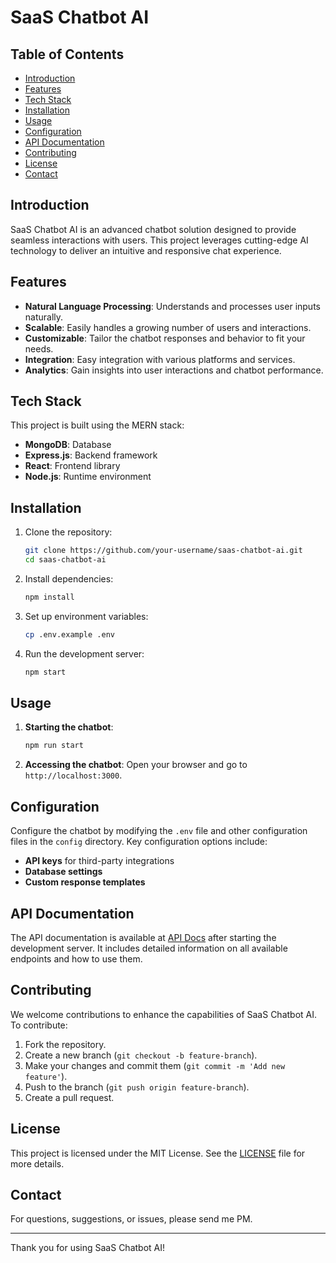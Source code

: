 # SaaS Chatbot AI

## Table of Contents

- [Introduction](#introduction)
- [Features](#features)
- [Tech Stack](#tech-stack)
- [Installation](#installation)
- [Usage](#usage)
- [Configuration](#configuration)
- [API Documentation](#api-documentation)
- [Contributing](#contributing)
- [License](#license)
- [Contact](#contact)

## Introduction

SaaS Chatbot AI is an advanced chatbot solution designed to provide seamless interactions with users. This project leverages cutting-edge AI technology to deliver an intuitive and responsive chat experience.

## Features

- **Natural Language Processing**: Understands and processes user inputs naturally.
- **Scalable**: Easily handles a growing number of users and interactions.
- **Customizable**: Tailor the chatbot responses and behavior to fit your needs.
- **Integration**: Easy integration with various platforms and services.
- **Analytics**: Gain insights into user interactions and chatbot performance.

## Tech Stack

This project is built using the MERN stack:

- **MongoDB**: Database
- **Express.js**: Backend framework
- **React**: Frontend library
- **Node.js**: Runtime environment

## Installation

1. Clone the repository:
   ```bash
   git clone https://github.com/your-username/saas-chatbot-ai.git
   cd saas-chatbot-ai
   ```
2. Install dependencies:
   ```bash
   npm install
   ```
3. Set up environment variables:
   ```bash
   cp .env.example .env
   ```
4. Run the development server:
   ```bash
   npm start
   ```

## Usage

1. **Starting the chatbot**:
   ```bash
   npm run start
   ```
2. **Accessing the chatbot**: Open your browser and go to `http://localhost:3000`.

## Configuration

Configure the chatbot by modifying the `.env` file and other configuration files in the `config` directory. Key configuration options include:

- **API keys** for third-party integrations
- **Database settings**
- **Custom response templates**

## API Documentation

The API documentation is available at [API Docs](http://localhost:3000/api-docs) after starting the development server. It includes detailed information on all available endpoints and how to use them.

## Contributing

We welcome contributions to enhance the capabilities of SaaS Chatbot AI. To contribute:

1. Fork the repository.
2. Create a new branch (`git checkout -b feature-branch`).
3. Make your changes and commit them (`git commit -m 'Add new feature'`).
4. Push to the branch (`git push origin feature-branch`).
5. Create a pull request.

## License

This project is licensed under the MIT License. See the [LICENSE](LICENSE) file for more details.

## Contact

For questions, suggestions, or issues, please send me PM.

---

Thank you for using SaaS Chatbot AI!
